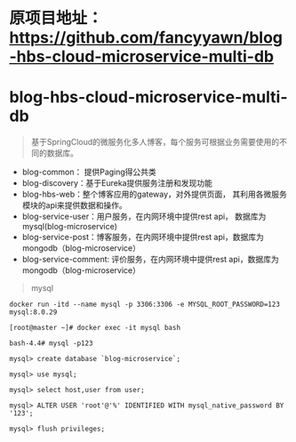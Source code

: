 # 原项目地址：https://github.com/fancyyawn/blog-hbs-cloud-microservice-multi-db
# blog-hbs-cloud-microservice-multi-db
> 基于SpringCloud的微服务化多人博客，每个服务可根据业务需要使用的不同的数据库。

* blog-common： 提供Paging得公共类
* blog-discovery：基于Eureka提供服务注册和发现功能
* blog-hbs-web：整个博客应用的gateway，对外提供页面， 其利用各微服务模块的api来提供数据和操作。
* blog-service-user：用户服务，在内网环境中提供rest api， 数据库为mysql(blog-microservice)
* blog-service-post：博客服务，在内网环境中提供rest api，数据库为mongodb（blog-microservice）
* blog-service-comment: 评价服务，在内网环境中提供rest api，数据库为mongodb（blog-microservice）

>mysql

    docker run -itd --name mysql -p 3306:3306 -e MYSQL_ROOT_PASSWORD=123 mysql:8.0.29

    [root@master ~]# docker exec -it mysql bash
    
    bash-4.4# mysql -p123
    
    mysql> create database `blog-microservice`;
    
    mysql> use mysql;
    
    mysql> select host,user from user;
    
    mysql> ALTER USER 'root'@'%' IDENTIFIED WITH mysql_native_password BY '123';
    
    mysql> flush privileges;

